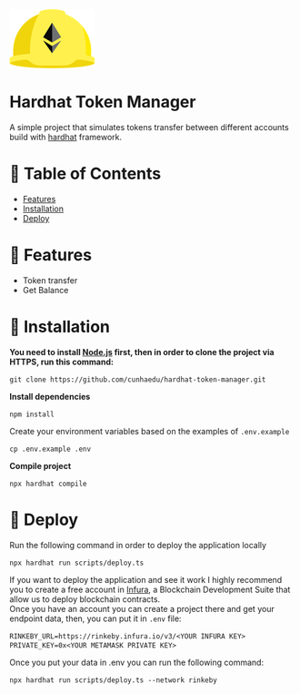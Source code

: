 <p align="left">
   <img src="public/hardhat-logo.png" width=150/>
</p>

# Hardhat Token Manager

A simple project that simulates tokens transfer between different accounts build with [hardhat](https://hardhat.org/) framework.

# :pushpin: Table of Contents

* [Features](#rocket-features)
* [Installation](#construction_worker-installation)
* [Deploy](#runner-deploy)

# :rocket: Features

* Token transfer
* Get Balance

# :construction_worker: Installation

**You need to install [Node.js](https://nodejs.org/en/download/) first, then in order to clone the project via HTTPS, run this command:**

```
git clone https://github.com/cunhaedu/hardhat-token-manager.git
```

**Install dependencies**

```
npm install
```

Create your environment variables based on the examples of ```.env.example```

```
cp .env.example .env
```

**Compile project**

```
npx hardhat compile
```

# :runner: Deploy

Run the following command in order to deploy the application locally
```
npx hardhat run scripts/deploy.ts
```

If you want to deploy the application and see it work I highly recommend you to create a free account in [Infura](https://infura.io/), a Blockchain Development Suite that allow us to deploy  blockchain contracts.<br/>
Once you have an account you can create a project there and get your endpoint data, then, you can put it in ```.env``` file:

```
RINKEBY_URL=https://rinkeby.infura.io/v3/<YOUR INFURA KEY>
PRIVATE_KEY=0x<YOUR METAMASK PRIVATE KEY>
```
Once you put your data in .env you can run the following command:

```shell
npx hardhat run scripts/deploy.ts --network rinkeby

```
